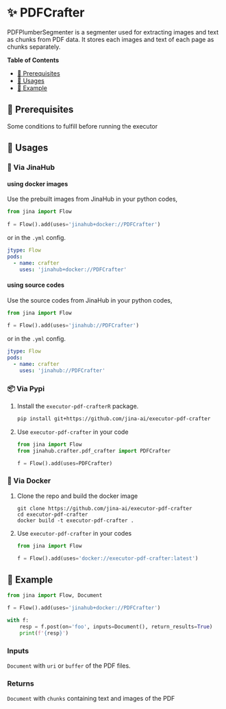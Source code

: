 # ✨ PDFCrafter

PDFPlumberSegmenter is a segmenter used for extracting images and text as chunks from PDF data. It stores each images and text of each page as chunks separately.


<!-- START doctoc generated TOC please keep comment here to allow auto update -->
<!-- DON'T EDIT THIS SECTION, INSTEAD RE-RUN doctoc TO UPDATE -->
**Table of Contents**

- [🌱 Prerequisites](#-prerequisites)
- [🚀 Usages](#-usages)
- [🎉️ Example](#%EF%B8%8F-example)


<!-- END doctoc generated TOC please keep comment here to allow auto update -->

## 🌱 Prerequisites

Some conditions to fulfill before running the executor

## 🚀 Usages

### 🚚 Via JinaHub

#### using docker images
Use the prebuilt images from JinaHub in your python codes, 

```python
from jina import Flow
	
f = Flow().add(uses='jinahub+docker://PDFCrafter')
```

or in the `.yml` config.
	
```yaml
jtype: Flow
pods:
  - name: crafter
    uses: 'jinahub+docker://PDFCrafter'
```

#### using source codes
Use the source codes from JinaHub in your python codes,

```python
from jina import Flow
	
f = Flow().add(uses='jinahub://PDFCrafter')
```

or in the `.yml` config.

```yaml
jtype: Flow
pods:
  - name: crafter
    uses: 'jinahub://PDFCrafter'
```


### 📦️ Via Pypi

1. Install the `executor-pdf-crafterR` package.

	```bash
	pip install git+https://github.com/jina-ai/executor-pdf-crafter
	```

1. Use `executor-pdf-crafter` in your code

	```python
	from jina import Flow
	from jinahub.crafter.pdf_crafter import PDFCrafter
	
	f = Flow().add(uses=PDFCrafter)
	```


### 🐳 Via Docker

1. Clone the repo and build the docker image

	```shell
	git clone https://github.com/jina-ai/executor-pdf-crafter
	cd executor-pdf-crafter
	docker build -t executor-pdf-crafter .
	```

1. Use `executor-pdf-crafter` in your codes

	```python
	from jina import Flow
	
	f = Flow().add(uses='docker://executor-pdf-crafter:latest')
	```
	

## 🎉️ Example 


```python
from jina import Flow, Document

f = Flow().add(uses='jinahub+docker://PDFCrafter')

with f:
    resp = f.post(on='foo', inputs=Document(), return_results=True)
	print(f'{resp}')
```

### Inputs 

`Document` with `uri` or `buffer` of the PDF files. 

### Returns

`Document` with `chunks` containing text and images of the PDF
